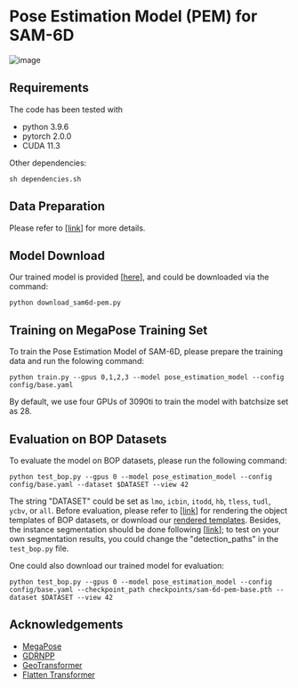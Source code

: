 # Pose Estimation Model (PEM) for SAM-6D 



![image](https://github.com/JiehongLin/SAM-6D/blob/main/pics/overview_pem.png)

## Requirements
The code has been tested with
- python 3.9.6
- pytorch 2.0.0
- CUDA 11.3

Other dependencies:

```
sh dependencies.sh
```

## Data Preparation

Please refer to [[link](https://github.com/JiehongLin/SAM-6D/tree/main/SAM-6D/Data)] for more details.


## Model Download
Our trained model is provided [[here](https://drive.google.com/file/d/1joW9IvwsaRJYxoUmGo68dBVg-HcFNyI7/view?usp=sharing)], and could be downloaded via the command:
```
python download_sam6d-pem.py
```

## Training on MegaPose Training Set

To train the Pose Estimation Model of SAM-6D, please prepare the training data and run the folowing command:
```
python train.py --gpus 0,1,2,3 --model pose_estimation_model --config config/base.yaml
```
By default, we use four GPUs of 3090ti to train the model with batchsize set as 28.


## Evaluation on BOP Datasets

To evaluate the model on BOP datasets, please run the following command:
```
python test_bop.py --gpus 0 --model pose_estimation_model --config config/base.yaml --dataset $DATASET --view 42
```
The string "DATASET" could be set as `lmo`, `icbin`, `itodd`, `hb`, `tless`, `tudl`, `ycbv`, or `all`. Before evaluation, please refer to [[link](https://github.com/JiehongLin/SAM-6D/tree/main/SAM-6D/Data)] for rendering the object templates of BOP datasets, or download our [rendered templates](https://drive.google.com/drive/folders/1fXt5Z6YDPZTJICZcywBUhu5rWnPvYAPI?usp=drive_link). Besides, the instance segmentation should be done following [[link](https://github.com/JiehongLin/SAM-6D/tree/main/SAM-6D/Instance_Segmentation_Model)]; to test on your own segmentation results, you could change the "detection_paths" in the `test_bop.py` file.

One could also download our trained model for evaluation:
```
python test_bop.py --gpus 0 --model pose_estimation_model --config config/base.yaml --checkpoint_path checkpoints/sam-6d-pem-base.pth --dataset $DATASET --view 42
```


## Acknowledgements
- [MegaPose](https://github.com/megapose6d/megapose6d)
- [GDRNPP](https://github.com/shanice-l/gdrnpp_bop2022)
- [GeoTransformer](https://github.com/qinzheng93/GeoTransformer)
- [Flatten Transformer](https://github.com/LeapLabTHU/FLatten-Transformer)

